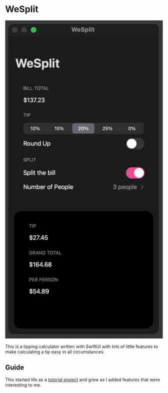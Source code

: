 # WeSplit

![Screenshot of the app](./app.png)

This is a tipping calculator written with SwiftUI with lots of little features to make calculating a tip easy in all circumstances.

## Guide

This started life as a [tutorial project](https://www.hackingwithswift.com/books/ios-swiftui/wesplit-introduction) and grew as I added features that were interesting to me.
